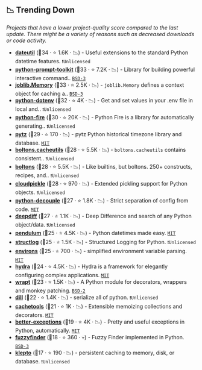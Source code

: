 ## 📉 Trending Down

_Projects that have a lower project-quality score compared to the last update. There might be a variety of reasons such as decreased downloads or code activity._

- <b><a href="https://github.com/dateutil/dateutil">dateutil</a></b> (🥈34 ·  ⭐ 1.6K · 📉) - Useful extensions to the standard Python datetime features. <code>❗Unlicensed</code>
- <b><a href="https://github.com/prompt-toolkit/python-prompt-toolkit">python-prompt-toolkit</a></b> (🥈33 ·  ⭐ 7.2K · 📉) - Library for building powerful interactive command.. <code><a href="http://bit.ly/3aKzpTv">BSD-3</a></code>
- <b><a href="https://joblib.readthedocs.io/en/latest/generated/joblib.Memory.html">joblib.Memory</a></b> (🥇33 ·  ⭐ 2.5K · 📉) - `joblib.Memory` defines a context object for caching a.. <code><a href="http://bit.ly/3aKzpTv">BSD-3</a></code>
- <b><a href="https://github.com/theskumar/python-dotenv">python-dotenv</a></b> (🥇32 ·  ⭐ 4K · 📉) - Get and set values in your .env file in local and.. <code>❗Unlicensed</code>
- <b><a href="https://github.com/google/python-fire">python-fire</a></b> (🥉30 ·  ⭐ 20K · 📉) - Python Fire is a library for automatically generating.. <code>❗Unlicensed</code>
- <b><a href="https://github.com/stub42/pytz">pytz</a></b> (🥉29 ·  ⭐ 170 · 📉) - pytz Python historical timezone library and database. <code><a href="http://bit.ly/34MBwT8">MIT</a></code>
- <b><a href="https://boltons.readthedocs.io/en/latest/cacheutils.html">boltons.cacheutils</a></b> (🥈28 ·  ⭐ 5.5K · 📉) - `boltons.cacheutils` contains consistent.. <code>❗Unlicensed</code>
- <b><a href="https://github.com/mahmoud/boltons">boltons</a></b> (🥈28 ·  ⭐ 5.5K · 📉) - Like builtins, but boltons. 250+ constructs, recipes, and.. <code>❗Unlicensed</code>
- <b><a href="https://github.com/cloudpipe/cloudpickle">cloudpickle</a></b> (🥈28 ·  ⭐ 970 · 📉) - Extended pickling support for Python objects. <code>❗Unlicensed</code>
- <b><a href="https://github.com/henriquebastos/python-decouple">python-decouple</a></b> (🥉27 ·  ⭐ 1.8K · 📉) - Strict separation of config from code. <code><a href="http://bit.ly/34MBwT8">MIT</a></code>
- <b><a href="https://github.com/seperman/deepdiff">deepdiff</a></b> (🥉27 ·  ⭐ 1.1K · 📉) - Deep Difference and search of any Python object/data. <code>❗Unlicensed</code>
- <b><a href="https://github.com/sdispater/pendulum">pendulum</a></b> (🥉25 ·  ⭐ 4.5K · 📉) - Python datetimes made easy. <code><a href="http://bit.ly/34MBwT8">MIT</a></code>
- <b><a href="https://github.com/hynek/structlog">structlog</a></b> (🥉25 ·  ⭐ 1.5K · 📉) - Structured Logging for Python. <code>❗Unlicensed</code>
- <b><a href="https://github.com/sloria/environs">environs</a></b> (🥉25 ·  ⭐ 700 · 📉) - simplified environment variable parsing. <code><a href="http://bit.ly/34MBwT8">MIT</a></code>
- <b><a href="https://github.com/facebookresearch/hydra">hydra</a></b> (🥉24 ·  ⭐ 4.5K · 📉) - Hydra is a framework for elegantly configuring complex applications. <code><a href="http://bit.ly/34MBwT8">MIT</a></code>
- <b><a href="https://github.com/GrahamDumpleton/wrapt">wrapt</a></b> (🥉23 ·  ⭐ 1.5K · 📉) - A Python module for decorators, wrappers and monkey patching. <code><a href="http://bit.ly/3rqEWVr">BSD-2</a></code>
- <b><a href="https://github.com/uqfoundation/dill">dill</a></b> (🥉22 ·  ⭐ 1.4K · 📉) - serialize all of python. <code>❗Unlicensed</code>
- <b><a href="https://github.com/tkem/cachetools">cachetools</a></b> (🥉21 ·  ⭐ 1K · 📉) - Extensible memoizing collections and decorators. <code><a href="http://bit.ly/34MBwT8">MIT</a></code>
- <b><a href="https://github.com/Qix-/better-exceptions">better-exceptions</a></b> (🥉19 ·  ⭐ 4K · 📉) - Pretty and useful exceptions in Python, automatically. <code><a href="http://bit.ly/34MBwT8">MIT</a></code>
- <b><a href="https://github.com/amjith/fuzzyfinder">fuzzyfinder</a></b> (🥉18 ·  ⭐ 360 · 💀) - Fuzzy Finder implemented in Python. <code><a href="http://bit.ly/3aKzpTv">BSD-3</a></code>
- <b><a href="https://github.com/uqfoundation/klepto">klepto</a></b> (🥉17 ·  ⭐ 190 · 📉) - persistent caching to memory, disk, or database. <code>❗Unlicensed</code>

